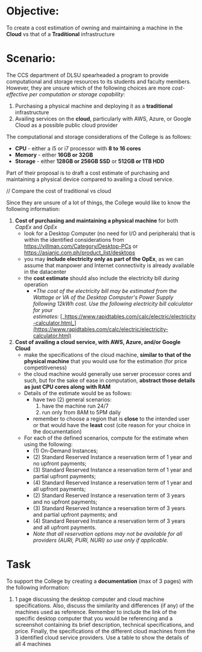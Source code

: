 # Objective: 
To create a cost estimation of owning and maintaining a machine in the **Cloud** vs that of a **Traditional** infrastructure

# Scenario:
The CCS department of DLSU spearheaded a program to provide computational and storage resources to its students and faculty members. However, they are unsure which of the following choices are more *cost-effective per computation or storage capability*:
1. Purchasing a physical machine and deploying it as a **traditional** infrastructure
2. Availing services on the **cloud**, particularly with AWS, Azure, or Google Cloud as a possible public cloud provider

The computational and storage considerations of the College is as follows:
- **CPU** - either a i5 or i7 processor with **8 to 16 cores**
- **Memory** - either **16GB or 32GB**
- **Storage** - either **128GB or 256GB SSD** or **512GB or 1TB HDD**

Part of their proposal is to draft a cost estimate of purchasing and maintaining a physical device compared to availing a cloud service.

// Compare the cost of traditional vs cloud 

Since they are unsure of a lot of things, the College would like to know the following information:
1. **Cost of purchasing and maintaining a physical machine** for both *CapEx* and *OpEx*
	- look for a Desktop Computer (no need for I/O and peripherals) that is within the identified considerations from https://villman.com/Category/Desktop-PCs or https://asianic.com.ph/product_list/desktops
	- you may **include electricity only as part of the OpEx**, as we can assume that manpower and Internet connectivity is already available in the datacenter
	- the **cost estimate** should also include the electricity bill *during* operation
		- _*The cost of the electricity bill may be estimated from the Wattage or VA of the Desktop Computer's Power Supply following 12kWh cost. Use the following electricity bill calculator for your estimates:_ [_https://www.rapidtables.com/calc/electric/electricity-calculator.html_](https://www.rapidtables.com/calc/electric/electricity-calculator.html)
2. **Cost of availing a cloud service, with AWS, Azure, and/or Google Cloud**
	- make the specifications of the cloud machine, **similar to that of the physical machine** that you would use for the estimation (for price competitiveness)
	- the cloud machine would generally use server processor cores and such, but for the sake of ease in computation, **abstract those details as just CPU cores along with RAM**
	- Details of the estimate would be as follows:
		- have two (2) general scenarios:
			1. have the machine run 24/7
			2. run only from 8AM to 5PM daily
		- remember to choose a region that is **close** to the intended user or that would have the **least** cost (cite reason for your choice in the documentation)
	- For each of the defined scenarios, compute for the estimate when using the following:
		- (1) On-Demand Instances;  
		- (2) Standard Reserved Instance a reservation term of 1 year and no upfront payments;  
		- (3) Standard Reserved Instance a reservation term of 1 year and partial upfront payments;  
		- (4) Standard Reserved Instance a reservation term of 1 year and all upfront payments;   
		- (2) Standard Reserved Instance a reservation term of 3 years and no upfront payments;  
		- (3) Standard Reserved Instance a reservation term of 3 years and partial upfront payments; and  
		- (4) Standard Reserved Instance a reservation term of 3 years and all upfront payments.
		- *Note that all reservation options may not be available for all providers (AURI, PURI, NURI) so use only if applicable.*
# Task
To support the College by creating a **documentation** (max of 3 pages) with the following information:
1. 1 page discussing the desktop computer and cloud machine specifications. Also, discuss the similarity and differences (if any) of the machines used as reference. Remember to include the link of the specific desktop computer that you would be referencing and a screenshot containing its brief description, technical specifications, and price. Finally, the specifications of the different cloud machines from the 3 identified cloud service providers. Use a table to show the details of all 4 machines
